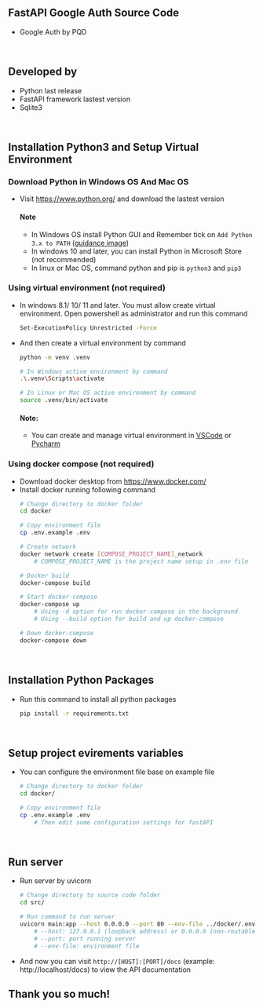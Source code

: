 ## FastAPI Google Auth Source Code
- Google Auth by PQD

<br>

## Developed by
- Python last release
- FastAPI framework lastest version
- Sqlite3

<br>

## Installation Python3 and Setup Virtual Environment
### Download Python in Windows OS And Mac OS
- Visit https://www.python.org/ and download the lastest version

    #### Note
    - In Windows OS install Python GUI and Remember tick on `Add Python 3.x to PATH` ([guidance image](https://docs.blender.org/manual/vi/latest/_images/about_contribute_install_windows_installer.png))
    - In windows 10 and later, you can install Python in Microsoft Store (not recommended)
    - In linux or Mac OS, command python and pip is `python3` and `pip3`


### Using virtual environment (not required)
- In windows 8.1/ 10/ 11 and later. You must allow create virtual environment. Open powershell as administrator and run this command
    ```bash
    Set-ExecutionPolicy Unrestricted -Force
    ```

- And then create a virtual environment by command
    ```bash
    python -m venv .venv

    # In Windows active environment by command
    .\.venv\Scripts\activate

    # In Linux or Mac OS active environment by command
    source .venv/bin/activate
    ```

    #### Note:
    - You can create and manage virtual environment in [VSCode](https://code.visualstudio.com/docs/python/environments) or [Pycharm](https://www.jetbrains.com/help/pycharm/configuring-python-interpreter.html)


### Using docker compose (not required)
- Download docker desktop from https://www.docker.com/
- Install docker running following command
    ```bash
    # Change directory to docker folder
    cd docker

    # Copy environment file
    cp .env.example .env

    # Create network
    docker network create [COMPOSE_PROJECT_NAME]_network
        # COMPOSE_PROJECT_NAME is the project name setup in .env file

    # Docker build
    docker-compose build

    # Start docker-compose
    docker-compose up
        # Using -d option for run docker-compose in the background
        # Using --build option for build and up docker-compose

    # Down docker-compose
    docker-compose down
    ```

<br>

## Installation Python Packages
- Run this command to install all python packages
    ```bash
    pip install -r requirements.txt
    ```

<br>

## Setup project evirements variables
- You can configure the environment file base on example file
    ```bash
    # Change directory to docker folder
    cd docker/

    # Copy environment file 
    cp .env.example .env
        # Then edit some configuration settings for fastAPI
    ```

<br>

## Run server
- Run server by uvicorn
    ```bash
    # Change directory to source code folder
    cd src/

    # Run command to run server
    uvicorn main:app --host 0.0.0.0 --port 80 --env-file ../docker/.env --reload
        # --host: 127.0.0.1 (loopback address) or 0.0.0.0 (non-routable meta-address)
        # --port: port running server
        # --env-file: environment file
    ```

- And now you can visit `http://[HOST]:[PORT]/docs` (example: http://localhost/docs) to view the API documentation

## Thank you so much!
